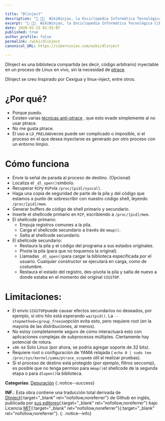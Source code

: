 ```yaml
---

title: "Dlinject"
description: "📖 👨‍💻  WikiNinjas, la Enciclopedia Informática Tecnológica Ciberninjas: Dlinject"
excerpt: "📖 👨‍💻  WikiNinjas, la Enciclopedia Informática Tecnológica Ciberninjas: Dlinject"
date: 2020-01-15 01:55:07
published: true
author_profile: false
permalink: /wiki/dlinject
canonical_URL: https://ciberninjas.com/wiki/dlinject

---
```


Dlinject es una biblioteca compartida (es decir, código arbitrario) inyectable en un proceso de Linux en vivo, sin la necesidad de [ptrace](/wiki/ptrace).

Dlinject se creo Inspirado por Cexigua y linux-inject, entre otros.

# ¿Por qué?

- Porque puedo.
- Existen varias [técnicas anti-ptrace](https://www.aldeid.com/wiki/Ptrace-anti-debugging) , que esto evade simplemente al no usar ptrace.
- No me gusta ptrace.
- El uso a `LD_PRELOAD`veces puede ser complicado o imposible, si el proceso en el que desea inyectarse es generado por otro proceso con un entorno limpio.

# Cómo funciona

- Envíe la señal de parada al proceso de destino. (Opcional)
- Localiza el `_dl_open()`símbolo.
- Recuperar `RIP`y `RSP`vía `/proc/[pid]/syscall`.
- Haga una copia de seguridad de parte de la pila y del código que estamos a punto de sobrescribir con nuestro código shell, leyendo `/proc/[pid]/mem`.
- Generar buffers de código de shell primario y secundario.
- Inserte el shellcode primario en `RIP`, escribiendo a `/proc/[pid]/mem`.
- El shellcode primario:
	- Empuja registros comunes a la pila.
	- Carga el shellcode secundario a través de `mmap()`.
	- Salta al shellcode secundario.
- El shellcode secundario:
	- Restaura la pila y el código del programa a sus estados originales.
	- Pivota la pila (para que no toquemos la original).
	- Llamadas `_dl_open()`para cargar la biblioteca especificada por el usuario. Cualquier constructor se ejecutará en carga, como de costumbre.
	- Restaura el estado del registro, des-pivota la pila y salta de nuevo a donde estaba en el momento del original `SIGSTOP`.

# Limitaciones:

- El envío `SIGSTOP`puede causar efectos secundarios no deseados, por ejemplo, si otro hilo está esperando `waitpid()`. La `--stopmethod=cgroup_freeze`opción evita esto, pero requiere root (en la mayoría de las distribuciones, al menos).
- No estoy completamente seguro de cómo interactuará esto con aplicaciones complejas de subprocesos múltiples. Ciertamente hay potencial de rotura.
- `x86-64` Solo Linux (por ahora, se podría agregar soporte de 32 bits).
- Requiere root o configuración de YAMA relajada ( `echo 0 | sudo tee /proc/sys/kernel/yama/ptrace_scope`es útil al realizar pruebas).
- Si el proceso de destino está protegido (por ejemplo, filtros seccomp), es posible que no tenga permiso para `mmap()`el shellcode de la segunda etapa o para `dlopen()`la biblioteca.

**Categorías**: [Depuración](/wiki/categoria/depuracion)
{:.notice--success}

**INF.**: Esta obra contiene una traducción total derivada de [Dlinject](https://github.com/DavidBuchanan314/dlinject#dlinjectpy){:target="_blank" rel="nofollow,noreferrer"} de Github en inglés, publicada por [sus editores](https://en.wikipedia.org/w/index.php?title=Ptrace&action=history){:target="_blank" rel="nofollow,noreferrer"} bajo Licencia [MIT](https://github.com/DavidBuchanan314/dlinject/blob/master/LICENSE){:target="_blank" rel="nofollow,noreferrer"}{:target="_blank" rel="nofollow,noreferrer"}.
{: .notice--info}